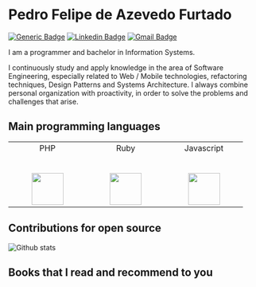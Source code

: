 # Pedro Felipe de Azevedo Furtado

<p align="left">
  
  [![Generic Badge](https://img.shields.io/badge/Programmer-Yes-green)](https://img.shields.io/badge/Programmer-Yes-green) [![Linkedin Badge](https://img.shields.io/badge/-Pedro&nbsp;Furtado-blue?style=flat-square&logo=Linkedin&logoColor=white&link=https://www.linkedin.com/in/pedro-furtado/)](https://www.linkedin.com/in/pedro-furtado/) [![Gmail Badge](https://img.shields.io/badge/-pedro.felipe.azevedo.furtado@gmail.com-c14438?style=flat-square&logo=Gmail&logoColor=white&link=mailto:pedro.felipe.azevedo.furtado@gmail.com)](mailto:pedro.felipe.azevedo.furtado@gmail.com)
</p>

I am a programmer and bachelor in Information Systems.

I continuously study and apply knowledge in the area of Software Engineering, especially related to Web / Mobile technologies, refactoring techniques, Design Patterns and Systems Architecture. I always combine personal organization with proactivity, in order to solve the problems and challenges that arise.

## Main programming languages

<table>
  <tbody>
    <tr valign="top">
      <td width="20%" align="center">
        <span>PHP</span><br><br><br>
        <img height="64px" src="https://cdn.svgporn.com/logos/php.svg">
      </td>
      <td width="20%" align="center">
        <span>Ruby</span><br><br><br>
        <img height="64px" src="https://cdn.svgporn.com/logos/ruby.svg">
      </td>
      <td width="20%" align="center">
        <span>Javascript</span><br><br><br>
        <img height="64px" src="https://cdn.svgporn.com/logos/javascript.svg">
      </td>
    </tr>
  </tbody>
</table>

## Contributions for open source

![Github stats](https://github-readme-stats.vercel.app/api?username=pedrofurtado&show_icons=true&hide_border=true)

## Books that I read and recommend to you

